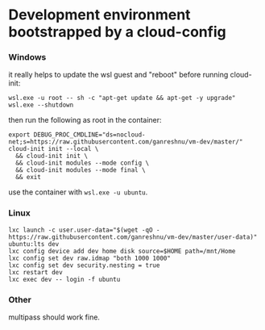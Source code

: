 # Development environment bootstrapped by a cloud-config

### Windows
it really helps to update the wsl guest and "reboot" before running cloud-init:
```
wsl.exe -u root -- sh -c "apt-get update && apt-get -y upgrade"
wsl.exe --shutdown
```

then run the following as root in the container:
```
export DEBUG_PROC_CMDLINE="ds=nocloud-net;s=https://raw.githubusercontent.com/ganreshnu/vm-dev/master/"
cloud-init init --local \
  && cloud-init init \
  && cloud-init modules --mode config \
  && cloud-init modules --mode final \
  && exit
```
use the container with `wsl.exe -u ubuntu`.

### Linux
```
lxc launch -c user.user-data="$(wget -qO - https://raw.githubusercontent.com/ganreshnu/vm-dev/master/user-data)" ubuntu:lts dev
lxc config device add dev home disk source=$HOME path=/mnt/Home
lxc config set dev raw.idmap "both 1000 1000"
lxc config set dev security.nesting = true
lxc restart dev
lxc exec dev -- login -f ubuntu
```

### Other
multipass should work fine.
